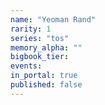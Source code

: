 ```yaml
---
name: "Yeoman Rand"
rarity: 1
series: "tos"
memory_alpha: ""
bigbook_tier:
events:
in_portal: true
published: false
---
```

